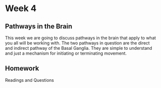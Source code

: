# Week 4
## Pathways in the Brain
This week we are going to discuss pathways in the brain that apply to what you all will be working with. The two pathways in question are the direct and indirect pathway of the Basal Ganglia. They are simple to understand and just a mechanism for initiating or terminating movement. 

## Homework
Readings and Questions
